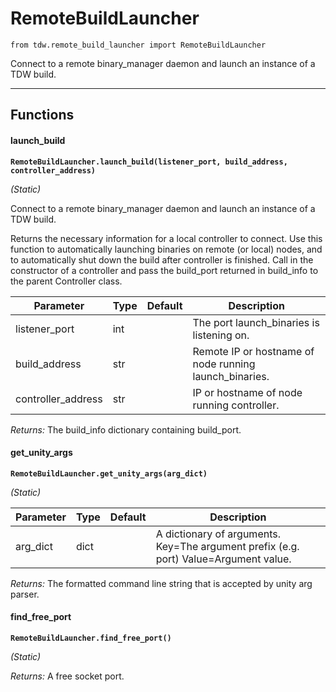 # RemoteBuildLauncher

`from tdw.remote_build_launcher import RemoteBuildLauncher`

Connect to a remote binary_manager daemon and launch an instance of a TDW build.

***

## Functions

#### launch_build

**`RemoteBuildLauncher.launch_build(listener_port, build_address, controller_address)`**

_(Static)_

Connect to a remote binary_manager daemon and launch an instance of a TDW build.

Returns the necessary information for a local controller to connect.
Use this function to automatically launching binaries on remote (or local) nodes, and to
automatically shut down the build after controller is finished. Call in the constructor
of a controller and pass the build_port returned in build_info to the parent Controller class.


| Parameter | Type | Default | Description |
| --- | --- | --- | --- |
| listener_port |  int |  | The port launch_binaries is listening on. |
| build_address |  str |  | Remote IP or hostname of node running launch_binaries. |
| controller_address |  str |  | IP or hostname of node running controller. |

_Returns:_  The build_info dictionary containing build_port.

#### get_unity_args

**`RemoteBuildLauncher.get_unity_args(arg_dict)`**

_(Static)_


| Parameter | Type | Default | Description |
| --- | --- | --- | --- |
| arg_dict |  dict |  | A dictionary of arguments. Key=The argument prefix (e.g. port) Value=Argument value. |

_Returns:_  The formatted command line string that is accepted by unity arg parser.

#### find_free_port

**`RemoteBuildLauncher.find_free_port()`**

_(Static)_

_Returns:_  A free socket port.

